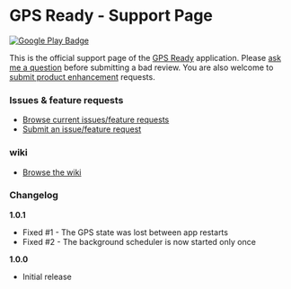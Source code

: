 # GPS Ready - Support Page
[![Google Play Badge]][Google Play Link]

This is the official support page of the [GPS Ready][Google Play Link] application. Please [ask me a question][Submit an issue/feature request] before submitting a bad review. You are also welcome to [submit product enhancement][Submit an issue/feature request] requests.

### Issues & feature requests
  - [Browse current issues/feature requests]
  - [Submit an issue/feature request]

### wiki
  - [Browse the wiki]

### Changelog
**1.0.1**
  - Fixed #1 - The GPS state was lost between app restarts
  - Fixed #2 - The background scheduler is now started only once

**1.0.0**
  - Initial release

[Browse current issues/feature requests]:https://github.com/mikegleasonjr/gps-ready-support/issues
[Submit an issue/feature request]:https://github.com/mikegleasonjr/gps-ready-support/issues/new
[Browse the wiki]:https://github.com/mikegleasonjr/gps-ready-support/wiki
[Google Play Badge]:https://developer.android.com/images/brand/en_generic_rgb_wo_60.png
[Google Play Link]:https://play.google.com/store/apps/details?id=com.mikecouturier.gpsready
